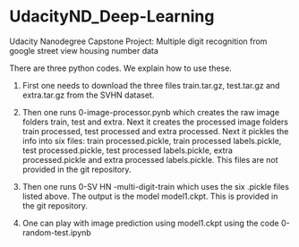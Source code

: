 # UdacityND_Deep-Learning
Udacity Nanodegree Capstone Project: Multiple digit recognition from google street view housing number data 

There are three python codes. We explain how to use these.

1. First one needs to download the three files train.tar.gz, test.tar.gz and extra.tar.gz from the SVHN dataset.

2. Then one runs 0-image-processor.pynb which creates the raw image folders train, test and extra. Next it creates
the processed image folders train processed, test processed and extra processed. Next it pickles the info into six
files: train processed.pickle, train processed labels.pickle, test processed.pickle, test processed labels.pickle,
extra processed.pickle and extra processed labels.pickle. This files are not provided in the git repository.

3. Then one runs 0-SV HN -multi-digit-train which uses the six .pickle files listed above. The output is the model
model1.ckpt. This is provided in the git repository.

4. One can play with image prediction using model1.ckpt using the code 0-random-test.ipynb
